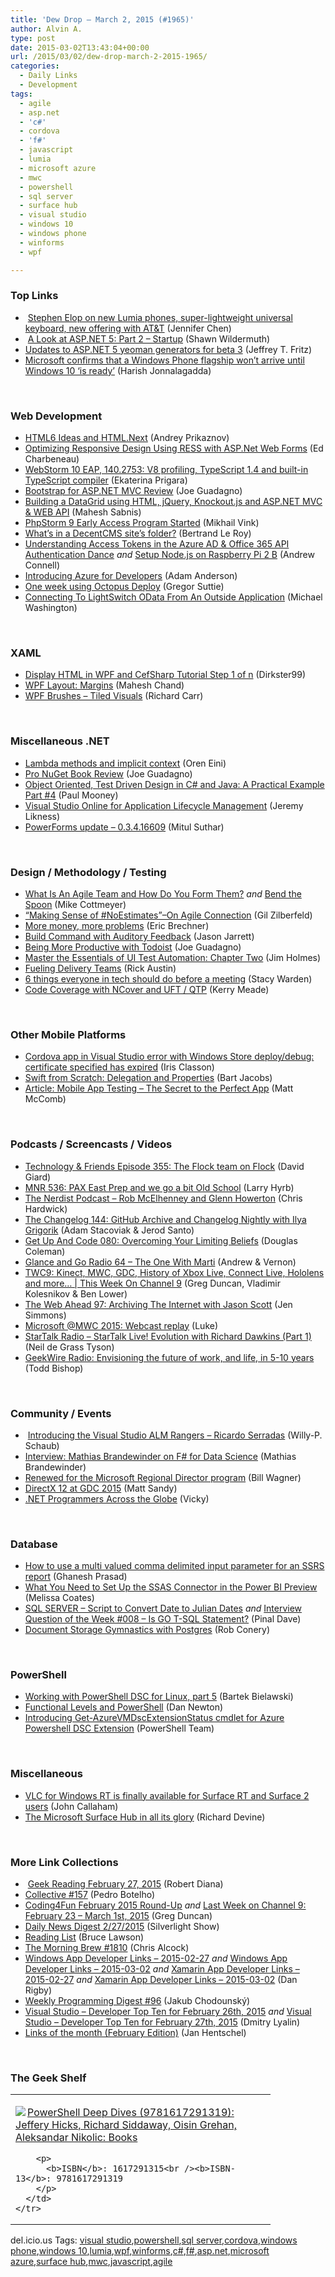 ```yaml
---
title: 'Dew Drop – March 2, 2015 (#1965)'
author: Alvin A.
type: post
date: 2015-03-02T13:43:04+00:00
url: /2015/03/02/dew-drop-march-2-2015-1965/
categories:
  - Daily Links
  - Development
tags:
  - agile
  - asp.net
  - 'c#'
  - cordova
  - 'f#'
  - javascript
  - lumia
  - microsoft azure
  - mwc
  - powershell
  - sql server
  - surface hub
  - visual studio
  - windows 10
  - windows phone
  - winforms
  - wpf

---
```

### <a name="top"></a>Top Links

  * &nbsp;<a href="http://blogs.microsoft.com/blog/2015/03/02/stephen-elop-on-new-lumia-phones-super-lightweight-universal-keyboard-new-offering-with-att/" target="_blank">Stephen Elop on new Lumia phones, super-lightweight universal keyboard, new offering with AT&T</a> (Jennifer Chen)
  * &nbsp;<a href="http://wildermuth.com/2015/03/02/A_Look_at_ASP_NET_5_Part_2_-_Startup" target="_blank">A Look at ASP.NET 5: Part 2 &#8211; Startup</a> (Shawn Wildermuth)
  * <a href="http://blogs.msdn.com/b/webdev/archive/2015/02/28/asp-net-yeoman-generators-for-beta-3.aspx" target="_blank">Updates to ASP.NET 5 yeoman generators for beta 3</a> (Jeffrey T. Fritz)
  * <a href="http://feedproxy.google.com/~r/wmexperts/~3/7yewHl4zBlY/story01.htm" target="_blank">Microsoft confirms that a Windows Phone flagship won&#8217;t arrive until Windows 10 &#8216;is ready&#8217;</a> (Harish Jonnalagadda)

&nbsp;

### <a name="web"></a>Web Development

  * <a href="http://java.dzone.com/articles/html6-ideas-and-htmlnext" target="_blank">HTML6 Ideas and HTML.Next</a> (Andrey Prikaznov)
  * <a href="http://developer.telerik.com/featured/optimizing-responsive-design-using-ress-with-asp-net-web-forms/" target="_blank">Optimizing Responsive Design Using RESS with ASP.Net Web Forms</a> (Ed Charbeneau)
  * <a href="http://blog.jetbrains.com/webstorm/2015/02/webstorm-10-eap-140-2753/" target="_blank">WebStorm 10 EAP, 140.2753: V8 profiling, TypeScript 1.4 and built-in TypeScript compiler</a> (Ekaterina Prigara)
  * <a href="http://feedproxy.google.com/~r/JosephGuadagno/~3/gc3sAY8IYis/post.aspx" target="_blank">Bootstrap for ASP.NET MVC Review</a> (Joe Guadagno)
  * <a href="http://feedproxy.google.com/~r/netCurryRecentArticles/~3/pQJVr7_17kM/ShowArticle.aspx" target="_blank">Building a DataGrid using HTML, jQuery, Knockout.js and ASP.NET MVC & WEB API</a> (Mahesh Sabnis)
  * <a href="http://blog.jetbrains.com/phpstorm/2015/02/phpstorm-9-early-access-program-started/" target="_blank">PhpStorm 9 Early Access Program Started</a> (Mikhail Vink)
  * <a href="http://weblogs.asp.net:80/bleroy/what%E2%80%99s-in-a-decentcms-site%E2%80%99s-folder" target="_blank">What’s in a DecentCMS site’s folder?</a> (Bertrand Le Roy)
  * <a href="http://feedproxy.google.com/~r/AndrewConnell/~3/u1Gwjr4ovsI/understanding-access-tokens-in-the-azure-ad-office-365-api-authentication-dance" target="_blank">Understanding Access Tokens in the Azure AD & Office 365 API Authentication Dance</a> _and_ <a href="http://feedproxy.google.com/~r/AndrewConnell/~3/ICyXEhc7v_k/setup-node-js-on-raspberry-pi-2-b" target="_blank">Setup Node.js on Raspberry Pi 2 B</a> (Andrew Connell)
  * <a href="http://blog.falafel.com/introducing-azure-developers/" target="_blank">Introducing Azure for Developers</a> (Adam Anderson)
  * <a href="http://gregorsuttie.com/2015/03/01/one-week-using-octopus-deploy/" target="_blank">One week using Octopus Deploy</a> (Gregor Suttie)
  * <a href="http://lightswitchhelpwebsite.com/Blog/tabid/61/EntryId/3277/Connecting-To-LightSwitch-OData-From-An-Outside-Application.aspx" target="_blank">Connecting To LightSwitch OData From An Outside Application</a> (Michael Washington)

&nbsp;

### <a name="silverlight"></a>XAML

  * <a href="http://www.codeproject.com/Articles/881315/Display-HTML-in-WPF-and-CefSharp-Tutorial-Step-of" target="_blank">Display HTML in WPF and CefSharp Tutorial Step 1 of n</a> (Dirkster99)
  * <a href="http://www.c-sharpcorner.com/UploadFile/mahesh/wpf-layout-margins/" target="_blank">WPF Layout: Margins</a> (Mahesh Chand)
  * <a href="http://feedproxy.google.com/~r/BlackwaspLatestAdditions/~3/123J4rfo4TE/RSSLanding.aspx" target="_blank">WPF Brushes &#8211; Tiled Visuals</a> (Richard Carr)

&nbsp;

### <a name="dotnet"></a>Miscellaneous .NET

  * <a href="http://feedproxy.google.com/~r/AyendeRahien/~3/93rDaWEwUlU/lambda-methods-and-implicit-context" target="_blank">Lambda methods and implicit context</a> (Oren Eini)
  * <a href="http://feedproxy.google.com/~r/JosephGuadagno/~3/epT06TBikZY/post.aspx" target="_blank">Pro NuGet Book Review</a> (Joe Guadagno)
  * <a href="http://insidethecpu.com/2015/02/27/object-oriented-test-driven-design-in-c-and-java-a-practical-example-part-4/" target="_blank">Object Oriented, Test Driven Design in C# and Java: A Practical Example Part #4</a> (Paul Mooney)
  * <a href="http://ivision.com/blog/visual-studio-online-for-application-lifecycle-management/" target="_blank">Visual Studio Online for Application Lifecycle Management</a> (Jeremy Likness)
  * <a href="http://mscodingblog.blogspot.com/2015/03/powerforms-update-03416609.html" target="_blank">PowerForms update &#8211; 0.3.4.16609</a> (Mitul Suthar)

&nbsp;

### <a name="design"></a>Design / Methodology / Testing

  * <a href="http://feedproxy.google.com/~r/LeadingAgile/~3/9VcKgktCMm8/" target="_blank">What Is An Agile Team and How Do You Form Them?</a> _and_ <a href="http://feedproxy.google.com/~r/LeadingAgile/~3/DKXrz4VDbNU/" target="_blank">Bend the Spoon</a> (Mike Cottmeyer)
  * <a href="http://feedproxy.google.com/~r/gilzilberfeld/~3/2vwlXTaquwM/making-sense-of-noestimateson-agile.html" target="_blank">“Making Sense of #NoEstimates”–On Agile Connection</a> (Gil Zilberfeld)
  * <a href="http://blogs.msdn.com/b/eric_brechner/archive/2015/03/01/more-money-more-problems.aspx" target="_blank">More money, more problems</a> (Eric Brechner)
  * <a href="http://feedproxy.google.com/~r/ElegantCode/~3/i5TK25m9u3o/" target="_blank">Build Command with Auditory Feedback</a> (Jason Jarrett)
  * <a href="http://feedproxy.google.com/~r/JosephGuadagno/~3/-3swfHOaYig/post.aspx" target="_blank">Being More Productive with Todoist</a> (Joe Guadagno)
  * <a href="http://developer.telerik.com/products/master-the-essentials-of-ui-test-automation-chapter-two/" target="_blank">Master the Essentials of UI Test Automation: Chapter Two</a> (Jim Holmes)
  * <a href="http://feedproxy.google.com/~r/LeadingAgile/~3/e80MGpk4YK0/" target="_blank">Fueling Delivery Teams</a> (Rick Austin)
  * <a href="http://blog.pluralsight.com/6-things-everyone-in-tech-should-do-before-a-meeting" target="_blank">6 things everyone in tech should do before a meeting</a> (Stacy Warden)
  * <a href="http://blog.ncover.com/code-coverage-ncover-uft-qtp/" target="_blank">Code Coverage with NCover and UFT / QTP</a> (Kerry Meade)

&nbsp;

### <a name="mobile"></a>Other Mobile Platforms

  * <a href="http://irisclasson.com/2015/02/26/cordova-app-in-visual-studio-error-with-windows-store-deploydebug-certificate-specified-has-expired/" target="_blank">Cordova app in Visual Studio error with Windows Store deploy/debug: certificate specified has expired</a> (Iris Classon)
  * <a href="http://code.tutsplus.com/tutorials/swift-from-scratch-delegation-and-properties--cms-23445" target="_blank">Swift from Scratch: Delegation and Properties</a> (Bart Jacobs)
  * <a href="http://www.infoq.com/articles/mobile-app-testing-the-secret-to-the-perfect-app?utm_campaign=infoq_content&utm_source=infoq&utm_medium=feed&utm_term=global" target="_blank">Article: Mobile App Testing &#8211; The Secret to the Perfect App</a> (Matt McComb)

&nbsp;

### <a name="podcasts"></a>Podcasts / Screencasts / Videos

  * <a href="http://feedproxy.google.com/~r/TechnologyAndFriends/~3/oUGSh2TTJVw/tf355.aspx" target="_blank">Technology & Friends Episode 355: The Flock team on Flock</a> (David Giard)
  * <a href="http://feedproxy.google.com/~r/MajorNelsonblogcast/~3/iSbqtsg1R1k/" target="_blank">MNR 536: PAX East Prep and we go a bit Old School</a> (Larry Hyrb)
  * <a href="http://nerdist.libsyn.com/rob-mcelhenney-and-glenn-howerton" target="_blank">The Nerdist Podcast &#8211; Rob McElhenney and Glenn Howerton</a> (Chris Hardwick)
  * <a href="http://5by5.tv/changelog/144" target="_blank">The Changelog 144: GitHub Archive and Changelog Nightly with Ilya Grigorik</a> (Adam Stacoviak & Jerod Santo)
  * <a href="http://getupandcode.com/2015/02/27/get-up-and-code-080-overcoming-your-limiting-beliefs/" target="_blank">Get Up And Code 080: Overcoming Your Limiting Beliefs</a> (Douglas Coleman)
  * <a href="http://feedproxy.google.com/~r/glanceandgo/~3/VWNfrRZLtuM/" target="_blank">Glance and Go Radio 64 &#8211; The One With Marti</a> (Andrew & Vernon)
  * <a href="http://channel9.msdn.com/Shows/This+Week+On+Channel+9/TWC9-Kinect-MWC-GDC-History-of-XBox-Live-Connect-Live-Hololens-and-more" target="_blank">TWC9: Kinect, MWC, GDC, History of Xbox Live, Connect Live, Hololens and more&#8230; | This Week On Channel 9</a> (Greg Duncan, Vladimir Kolesnikov & Ben Lower)
  * <a href="http://5by5.tv/webahead/97" target="_blank">The Web Ahead 97: Archiving The Internet with Jason Scott</a> (Jen Simmons)
  * <a href="http://feedproxy.google.com/~r/Conversations-Posts/~3/5gbDD4brDzw/" target="_blank">Microsoft @MWC 2015: Webcast replay</a> (Luke)
  * <a href="https://soundcloud.com/startalk/startalk-live-evolution-with-richard-dawkins-part-1" target="_blank">StarTalk Radio &#8211; StarTalk Live! Evolution with Richard Dawkins (Part 1)</a> (Neil de Grass Tyson)
  * <a href="http://feedproxy.google.com/~r/geekwire/~3/sxpSw4FOugo/" target="_blank">GeekWire Radio: Envisioning the future of work, and life, in 5-10 years</a> (Todd Bishop)

&nbsp;

### <a name="events"></a>Community / Events

  * &nbsp;<a href="http://blogs.msdn.com/b/willy-peter_schaub/archive/2015/02/27/introducing-the-visual-studio-alm-rangers-ricardo-serradas.aspx" target="_blank">Introducing the Visual Studio ALM Rangers – Ricardo Serradas</a> (Willy-P. Schaub)
  * <a href="http://www.infoq.com/interviews/brandewinder-fsharp-data-science?utm_campaign=infoq_content&utm_source=infoq&utm_medium=feed&utm_term=global" target="_blank">Interview: Mathias Brandewinder on F# for Data Science</a> (Mathias Brandewinder)
  * <a href="http://thebillwagner.com/Blog/Item/RenewedfortheMicrosoftRegionalDirectorprogram%5E1656" target="_blank">Renewed for the Microsoft Regional Director program</a> (Bill Wagner)
  * <a href="http://blogs.msdn.com/b/directx/archive/2015/02/27/directx-12-at-gdc-2015.aspx" target="_blank">DirectX 12 at GDC 2015</a> (Matt Sandy)
  * <a href="http://blog.ncover.com/net-programmers-across-globe/" target="_blank">.NET Programmers Across the Globe</a> (Vicky)

&nbsp;

### <a name="sql"></a>Database

  * <a href="http://feedproxy.google.com/~r/MSSQLTips-LatestSqlServerTips/~3/HWKMWUmzoh4/tip.asp" target="_blank">How to use a multi valued comma delimited input parameter for an SSRS report</a> (Ghanesh Prasad)
  * <a href="http://feedproxy.google.com/~r/SqlChick-MelissaCoates/~3/HF9FEaK-KX4/what-you-need-to-set-up-the-ssas-connector-in-the-power-bi-previe" target="_blank">What You Need to Set Up the SSAS Connector in the Power BI Preview</a> (Melissa Coates)
  * <a href="http://blog.sqlauthority.com/2015/03/02/sql-server-script-to-convert-date-to-julian-dates/" target="_blank">SQL SERVER – Script to Convert Date to Julian Dates</a> _and_ <a href="http://blog.sqlauthority.com/2015/03/01/interview-question-of-the-week-008-is-go-t-sql-statement/" target="_blank">Interview Question of the Week #008 – Is GO T-SQL Statement?</a> (Pinal Dave)
  * <a href="http://feedproxy.google.com/~r/wekeroad/EeKc/~3/dSB8lut1Tn4/" target="_blank">Document Storage Gymnastics with Postgres</a> (Rob Conery)

&nbsp;

### <a name="ps"></a>PowerShell

  * <a href="http://www.powershellmagazine.com/2015/02/27/working-with-powershell-dsc-for-linux-part-5/" target="_blank">Working with PowerShell DSC for Linux, part 5</a> (Bartek Bielawski)
  * <a href="http://ivision.com/blog/functional-levels-and-powershell/?utm_source=rss&utm_medium=rss&utm_campaign=functional-levels-and-powershell" target="_blank">Functional Levels and PowerShell</a> (Dan Newton)
  * <a href="http://blogs.msdn.com/b/powershell/archive/2015/02/27/introducing-get-azurevmdscextensionstatus-cmdlet-for-azure-powershell-dsc-extension.aspx" target="_blank">Introducing Get-AzureVMDscExtensionStatus cmdlet for Azure Powershell DSC Extension</a> (PowerShell Team)

&nbsp;

### <a name="misc"></a>Miscellaneous

  * <a href="http://feedproxy.google.com/~r/wmexperts/~3/rfI_A4U9Md8/story01.htm" target="_blank">VLC for Windows RT is finally available for Surface RT and Surface 2 users</a> (John Callaham)
  * <a href="http://feedproxy.google.com/~r/wmexperts/~3/BsiIGPKWM40/story01.htm" target="_blank">The Microsoft Surface Hub in all its glory</a> (Richard Devine)

&nbsp;

### <a name="links"></a>More Link Collections

  * &nbsp;<a href="http://feeds.regulargeek.com/~r/RegularGeek/~3/pEmpIAo4zE0/" target="_blank">Geek Reading February 27, 2015</a> (Robert Diana)
  * <a href="http://feedproxy.google.com/~r/tympanus/~3/G-z5lWqQky4/" target="_blank">Collective #157</a> (Pedro Botelho)
  * <a href="http://channel9.msdn.com/coding4fun/blog/Coding4Fun-February-2015-Round-Up" target="_blank">Coding4Fun February 2015 Round-Up</a> _and_ <a href="http://channel9.msdn.com/Blogs/C9Team/Last-Week-on-Channel-9-February-23-March-1st-2015" target="_blank">Last Week on Channel 9: February 23 &#8211; March 1st, 2015</a> (Greg Duncan)
  * <a href="http://feedproxy.google.com/~r/silverlightshow/~3/AUzN8itRI3Q/Daily-News-Digest-2-27-2015.aspx" target="_blank">Daily News Digest 2/27/2015</a> (Silverlight Show)
  * <a href="http://www.brucelawson.co.uk/2015/reading-list-105/" target="_blank">Reading List</a> (Bruce Lawson)
  * <a href="http://feedproxy.google.com/~r/ReflectivePerspective/~3/WUcHVInXz9g/" target="_blank">The Morning Brew #1810</a> (Chris Alcock)
  * <a href="http://windowsappdev.com/2015/02/windows-app-developer-links-2015-02-27/" target="_blank">Windows App Developer Links &#8211; 2015-02-27</a> _and_ <a href="http://windowsappdev.com/2015/03/windows-app-developer-links-2015-03-02/" target="_blank">Windows App Developer Links &#8211; 2015-03-02</a> _and_ <a href="http://allaboutxamarin.com/2015/02/xamarin-app-developer-links-2015-02-27/" target="_blank">Xamarin App Developer Links &#8211; 2015-02-27</a> _and_ <a href="http://allaboutxamarin.com/2015/03/xamarin-app-developer-links-2015-03-02/" target="_blank">Xamarin App Developer Links &#8211; 2015-03-02</a> (Dan Rigby)
  * <a href="http://chodounsky.net/2015/03/02/weekly-programming-digest-96/" target="_blank">Weekly Programming Digest #96</a> (Jakub Chodounský)
  * <a href="http://www.lyalin.com/2015/02/27/visual-studio-developer-top-ten-for-february-26th-2015/" target="_blank">Visual Studio – Developer Top Ten for February 26th, 2015</a> _and_ <a href="http://www.lyalin.com/2015/02/27/visual-studio-developer-top-ten-for-february-27th-2015/" target="_blank">Visual Studio – Developer Top Ten for February 27th, 2015</a> (Dmitry Lyalin)
  * <a href="http://janatdevelopment.com/2015/02/28/links-of-the-month-february-edition-2015/" target="_blank">Links of the month (February Edition)</a> (Jan Hentschel)

&nbsp;

### <a name="shelf"></a>The Geek Shelf

<div id="scid:7dc1bd33-94bd-46fd-a20b-0131235bcd47:36f31b43-f09a-4c6d-928a-7a774e3bd90e" class="wlWriterEditableSmartContent" style="float: none; padding-bottom: 0px; padding-top: 0px; padding-left: 0px; margin: 0px; display: inline; padding-right: 0px">
  <table cellspacing="0" cellpadding="2" width="400" border="0" unselectable="on">
    <tr>
      <td valign="top" width="400">
        <p>
          <a title="PowerShell Deep Dives (9781617291319): Jeffery Hicks, Richard Siddaway, Oisin Grehan, Aleksandar Nikolic: Books" href="http://www.amazon.com/exec/obidos/ASIN/1617291315/alvinashcraft-20"><img data-recalc-dims="1" decoding="async" src="https://i0.wp.com/images.amazon.com/images/P/1617291315.01.MZZZZZZZ.jpg?w=660" border="0" align="left" style="float:left" />PowerShell Deep Dives (9781617291319): Jeffery Hicks, Richard Siddaway, Oisin Grehan, Aleksandar Nikolic: Books</a>
        </p>
        
        <p>
          <b>ISBN</b>: 1617291315<br /><b>ISBN-13</b>: 9781617291319
        </p>
      </td>
    </tr>
  </table>
</div>

<div id="scid:0767317B-992E-4b12-91E0-4F059A8CECA8:78128c88-c3de-41b2-bf47-f6310d442ec1" class="wlWriterEditableSmartContent" style="float: none; padding-bottom: 0px; padding-top: 0px; padding-left: 0px; margin: 0px; display: inline; padding-right: 0px">
  del.icio.us Tags: <a href="http://del.icio.us/popular/visual+studio" rel="tag">visual studio</a>,<a href="http://del.icio.us/popular/powershell" rel="tag">powershell</a>,<a href="http://del.icio.us/popular/sql+server" rel="tag">sql server</a>,<a href="http://del.icio.us/popular/cordova" rel="tag">cordova</a>,<a href="http://del.icio.us/popular/windows+phone" rel="tag">windows phone</a>,<a href="http://del.icio.us/popular/windows+10" rel="tag">windows 10</a>,<a href="http://del.icio.us/popular/lumia" rel="tag">lumia</a>,<a href="http://del.icio.us/popular/wpf" rel="tag">wpf</a>,<a href="http://del.icio.us/popular/winforms" rel="tag">winforms</a>,<a href="http://del.icio.us/popular/c%23" rel="tag">c#</a>,<a href="http://del.icio.us/popular/f%23" rel="tag">f#</a>,<a href="http://del.icio.us/popular/asp.net" rel="tag">asp.net</a>,<a href="http://del.icio.us/popular/microsoft+azure" rel="tag">microsoft azure</a>,<a href="http://del.icio.us/popular/surface+hub" rel="tag">surface hub</a>,<a href="http://del.icio.us/popular/mwc" rel="tag">mwc</a>,<a href="http://del.icio.us/popular/javascript" rel="tag">javascript</a>,<a href="http://del.icio.us/popular/agile" rel="tag">agile</a>
</div>